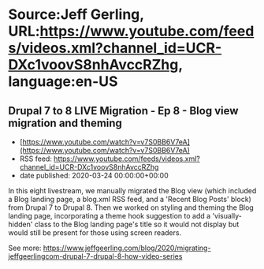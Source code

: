 # Source:Jeff Gerling, URL:https://www.youtube.com/feeds/videos.xml?channel_id=UCR-DXc1voovS8nhAvccRZhg, language:en-US

## Drupal 7 to 8 LIVE Migration - Ep 8 - Blog view migration and theming
 - [https://www.youtube.com/watch?v=v7S0BB6V7eA](https://www.youtube.com/watch?v=v7S0BB6V7eA)
 - RSS feed: https://www.youtube.com/feeds/videos.xml?channel_id=UCR-DXc1voovS8nhAvccRZhg
 - date published: 2020-03-24 00:00:00+00:00

In this eight livestream, we manually migrated the Blog view (which included a Blog landing page, a blog.xml RSS feed, and a 'Recent Blog Posts' block) from Drupal 7 to Drupal 8. Then we worked on styling and theming the Blog landing page, incorporating a theme hook suggestion to add a 'visually-hidden' class to the Blog landing page's title so it would not display but would still be present for those using screen readers.

See more: https://www.jeffgeerling.com/blog/2020/migrating-jeffgeerlingcom-drupal-7-drupal-8-how-video-series

